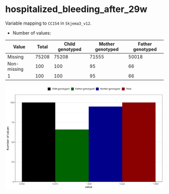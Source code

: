 # hospitalized_bleeding_after_29w
Variable mapping to `CC154` in `Skjema3_v12`.
- Number of values:

| Value | Total | Child genotyped | Mother genotyped | Father genotyped |
| ----- | ----- | --------------- | ---------------- | ---------------- |
| Missing | 75208 | 75208 | 71555 | 50018 |
| Non-missing | 100 | 100 | 95 | 66 |
| 1 | 100 | 100 | 95 | 66 |



![](hospitalized_bleeding_after_29w_n.png)



